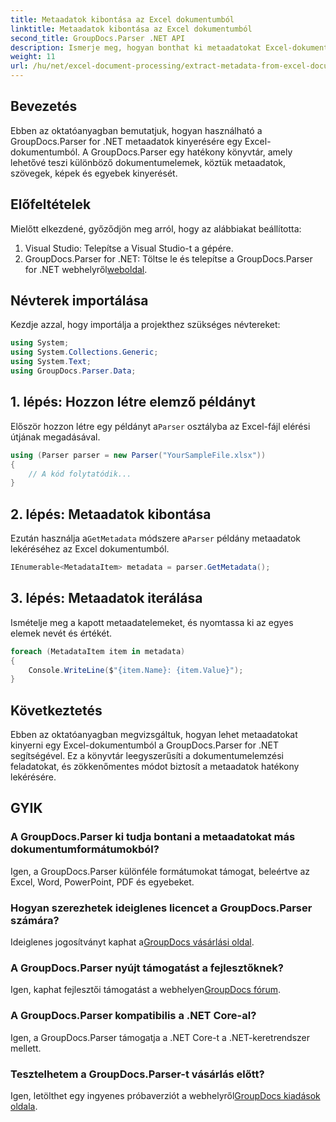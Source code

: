 ```yaml
---
title: Metaadatok kibontása az Excel dokumentumból
linktitle: Metaadatok kibontása az Excel dokumentumból
second_title: GroupDocs.Parser .NET API
description: Ismerje meg, hogyan bonthat ki metaadatokat Excel-dokumentumokból a GroupDocs.Parser for .NET segítségével. Kövesse ezt a lépésenkénti oktatóanyagot.
weight: 11
url: /hu/net/excel-document-processing/extract-metadata-from-excel-document/
---
```

## Bevezetés
Ebben az oktatóanyagban bemutatjuk, hogyan használható a GroupDocs.Parser for .NET metaadatok kinyerésére egy Excel-dokumentumból. A GroupDocs.Parser egy hatékony könyvtár, amely lehetővé teszi különböző dokumentumelemek, köztük metaadatok, szövegek, képek és egyebek kinyerését.
## Előfeltételek
Mielőtt elkezdené, győződjön meg arról, hogy az alábbiakat beállította:
1. Visual Studio: Telepítse a Visual Studio-t a gépére.
2.  GroupDocs.Parser for .NET: Töltse le és telepítse a GroupDocs.Parser for .NET webhelyről[weboldal](https://releases.groupdocs.com/parser/net/).

## Névterek importálása
Kezdje azzal, hogy importálja a projekthez szükséges névtereket:
```csharp
using System;
using System.Collections.Generic;
using System.Text;
using GroupDocs.Parser.Data;
```
## 1. lépés: Hozzon létre elemző példányt
 Először hozzon létre egy példányt a`Parser` osztályba az Excel-fájl elérési útjának megadásával.
```csharp
using (Parser parser = new Parser("YourSampleFile.xlsx"))
{
    // A kód folytatódik...
}
```
## 2. lépés: Metaadatok kibontása
 Ezután használja a`GetMetadata` módszere a`Parser` példány metaadatok lekéréséhez az Excel dokumentumból.
```csharp
IEnumerable<MetadataItem> metadata = parser.GetMetadata();
```
## 3. lépés: Metaadatok iterálása
Ismételje meg a kapott metaadatelemeket, és nyomtassa ki az egyes elemek nevét és értékét.
```csharp
foreach (MetadataItem item in metadata)
{
    Console.WriteLine($"{item.Name}: {item.Value}");
}
```

## Következtetés
Ebben az oktatóanyagban megvizsgáltuk, hogyan lehet metaadatokat kinyerni egy Excel-dokumentumból a GroupDocs.Parser for .NET segítségével. Ez a könyvtár leegyszerűsíti a dokumentumelemzési feladatokat, és zökkenőmentes módot biztosít a metaadatok hatékony lekérésére.

## GYIK
### A GroupDocs.Parser ki tudja bontani a metaadatokat más dokumentumformátumokból?
Igen, a GroupDocs.Parser különféle formátumokat támogat, beleértve az Excel, Word, PowerPoint, PDF és egyebeket.
### Hogyan szerezhetek ideiglenes licencet a GroupDocs.Parser számára?
 Ideiglenes jogosítványt kaphat a[GroupDocs vásárlási oldal](https://purchase.groupdocs.com/temporary-license/).
### A GroupDocs.Parser nyújt támogatást a fejlesztőknek?
 Igen, kaphat fejlesztői támogatást a webhelyen[GroupDocs fórum](https://forum.groupdocs.com/c/parser/17).
### A GroupDocs.Parser kompatibilis a .NET Core-al?
Igen, a GroupDocs.Parser támogatja a .NET Core-t a .NET-keretrendszer mellett.
### Tesztelhetem a GroupDocs.Parser-t vásárlás előtt?
 Igen, letölthet egy ingyenes próbaverziót a webhelyről[GroupDocs kiadások oldala](https://releases.groupdocs.com/).